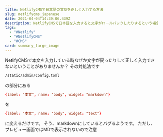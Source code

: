 ```yaml
---
title: NetlifyCMSで日本語の文章を正しく入力する方法
slug: netlifycms_japanese
date: 2021-04-04T14:39:06.439Z
description: NetlifyCMSで日本語を入力すると文字がロールバックしたりするという場合の対処法！
tags:
  - "#Netlify"
  - "#NetlifyCMS"
  - "#CMS"
card: summary_large_image
---
```

NetlifyCMSで本文を入力している時なぜか文字が戻ったりして正しく入力できないということがありませんか？
その対処法です

```bash
/static/admin/config.toml
```

の部分にある

```toml
{label: "本文", name: "body", widget: "markdown"}

```

を

```toml
{label: "本文", name: "body", widget: "text"}
```

に変えるだけです。
そう、markdownにしているとバグるようです。
ただし、プレビュー画面ではMDで表示されないので注意